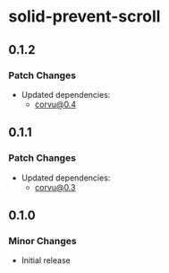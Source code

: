 # solid-prevent-scroll

## 0.1.2

### Patch Changes

- Updated dependencies:
  - corvu@0.4

## 0.1.1

### Patch Changes

- Updated dependencies:
  - corvu@0.3

## 0.1.0

### Minor Changes

- Initial release
